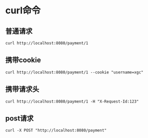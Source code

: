 # curl命令

## 普通请求

```
curl http://localhost:8080/payment/1
```



## 携带cookie

```
curl http://localhost:8080/payment/1 --cookie "username=xgc"
```



## 携带请求头

```
curl http://localhost:8080/payment/1 -H "X-Request-Id:123"
```

## post请求

```
curl -X POST "http://localhost:8080/payment"
```